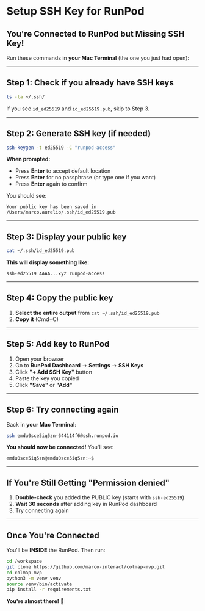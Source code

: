 # Setup SSH Key for RunPod

## You're Connected to RunPod but Missing SSH Key!

Run these commands in **your Mac Terminal** (the one you just had open):

---

## Step 1: Check if you already have SSH keys

```bash
ls -la ~/.ssh/
```

If you see `id_ed25519` and `id_ed25519.pub`, skip to Step 3.

---

## Step 2: Generate SSH key (if needed)

```bash
ssh-keygen -t ed25519 -C "runpod-access"
```

**When prompted:**
- Press **Enter** to accept default location
- Press **Enter** for no passphrase (or type one if you want)
- Press **Enter** again to confirm

You should see:
```
Your public key has been saved in /Users/marco.aurelio/.ssh/id_ed25519.pub
```

---

## Step 3: Display your public key

```bash
cat ~/.ssh/id_ed25519.pub
```

**This will display something like:**
```
ssh-ed25519 AAAA...xyz runpod-access
```

---

## Step 4: Copy the public key

1. **Select the entire output** from `cat ~/.ssh/id_ed25519.pub`
2. **Copy it** (Cmd+C)

---

## Step 5: Add key to RunPod

1. Open your browser
2. Go to **RunPod Dashboard** → **Settings** → **SSH Keys**
3. Click **"+ Add SSH Key"** button
4. Paste the key you copied
5. Click **"Save"** or **"Add"**

---

## Step 6: Try connecting again

Back in **your Mac Terminal**:

```bash
ssh emdu0sce5iq5zn-644114f6@ssh.runpod.io
```

**You should now be connected!** You'll see:

```
emdu0sce5iq5zn@emdu0sce5iq5zn:~$
```

---

## If You're Still Getting "Permission denied"

1. **Double-check** you added the PUBLIC key (starts with `ssh-ed25519`)
2. **Wait 30 seconds** after adding key in RunPod dashboard
3. Try connecting again

---

## Once You're Connected

You'll be **INSIDE** the RunPod. Then run:

```bash
cd /workspace
git clone https://github.com/marco-interact/colmap-mvp.git
cd colmap-mvp
python3 -m venv venv
source venv/bin/activate
pip install -r requirements.txt
```

**You're almost there!** 🚀

